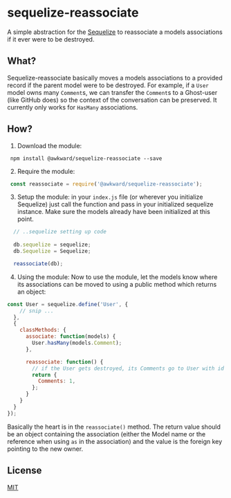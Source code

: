 # sequelize-reassociate
A simple abstraction for the [Sequelize](http://docs.sequelizejs.com/en/v3/) to reassociate a models associations if it ever were to be destroyed.

## What?
Sequelize-reassociate basically moves a models associations to a provided record if the parent model were to be destroyed. For example, if a `User` model owns many `Comment`s, we can transfer the `Comment`s to a Ghost-user (like GitHub does) so the context of the conversation can be preserved. It currently only works for `HasMany` associations.

## How?

1) Download the module:
```
 npm install @awkward/sequelize-reassociate --save
 ```
 
2) Require the module:
``` javascript
 const reassociate = require('@awkward/sequelize-reassociate');
```

3) Setup the module:
in your `index.js` file (or wherever you initialize Sequelize) just call the function and pass in your initialized sequelize instance. Make sure the models already have been initialized at this point.

``` javascript
  // ..sequelize setting up code
 
  db.sequelize = sequelize;
  db.Sequelize = Sequelize;

  reassociate(db);
```

4) Using the module:
Now to use the module, let the models know where its associations can be moved to using a public method which returns an object:

``` javascript
const User = sequelize.define('User', {
    // snip ...
  },
  {
    classMethods: {
      associate: function(models) {
        User.hasMany(models.Comment);
      },

      reassociate: function() {
        // if the User gets destroyed, its Comments go to User with id 1
        return { 
          Comments: 1, 
        };
      }
    }
  }
});

```

Basically the heart is in the `reassociate()` method. The return value should be an object containing the association (either the Model name or the reference when using `as` in the association) and the value is the foreign key pointing to the new owner.

## License
[MIT](https://github.com/awkward/sequelize-reassociate/blob/master/LICENSE)

